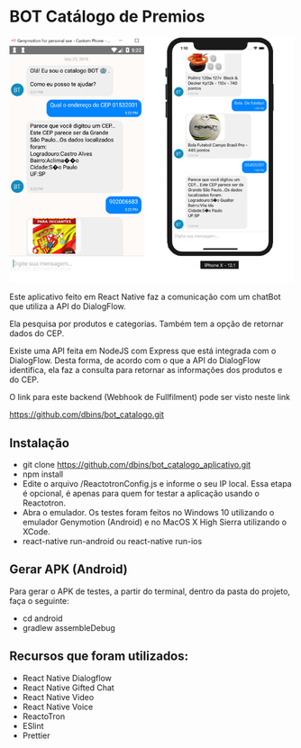 # BOT Catálogo de Premios

![Aplicativo](images/bot_commerce.png)

Este aplicativo feito em React Native faz a comunicação com um chatBot que utiliza a API do DialogFlow.

Ela pesquisa por produtos e categorias. Também tem a opção de retornar dados do CEP.

Existe uma API feita em NodeJS com Express que está integrada com o DialogFlow. Desta forma, de acordo com o que a API do DialogFlow identifica, ela faz a consulta para retornar as informações dos produtos e do CEP.

O link para este backend (Webhook de Fullfilment) pode ser visto neste link

https://github.com/dbins/bot_catalogo.git

## Instalação

- git clone https://github.com/dbins/bot_catalogo_aplicativo.git
- npm install
- Edite o arquivo /ReactotronConfig.js e informe o seu IP local. Essa etapa é opcional, é apenas para quem for testar a aplicação usando o Reactotron.
- Abra o emulador. Os testes foram feitos no Windows 10 utilizando o emulador Genymotion (Android) e no MacOS X High Sierra utilizando o XCode.
- react-native run-android ou react-native run-ios

## Gerar APK (Android)

Para gerar o APK de testes, a partir do terminal, dentro da pasta do projeto, faça o seguinte:

- cd android
- gradlew assembleDebug

## Recursos que foram utilizados:

* React Native Dialogflow
* React Native Gifted Chat
* React Native Video
* React Native Voice
* ReactoTron
* ESlint
* Prettier



